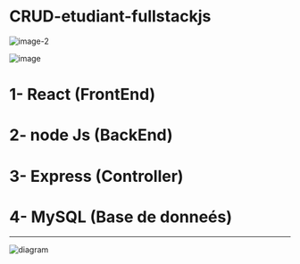 # CRUD-etudiant-fullstackjs

![image-2](https://user-images.githubusercontent.com/61652000/236669725-a4a7559e-dc5d-47e9-a21f-865a09e04b74.png)








![image](https://user-images.githubusercontent.com/61652000/236669585-e1934803-f478-4c00-8d1b-866fed1c66f2.png)


# 1- React (FrontEnd) 
# 2- node Js (BackEnd)
# 3- Express (Controller)
# 4- MySQL (Base de donneés)
--------------------------------------


![diagram](https://user-images.githubusercontent.com/61652000/236669745-c67fa315-79a8-41f8-a143-c028bba370dc.png)
